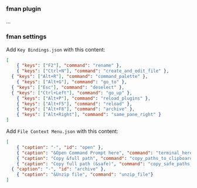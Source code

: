 ### fman plugin

...

### fman settings

Add `Key Bindings.json` with this content:

``` json
[
	{ "keys": ["F2"], "command": "rename" },
	{ "keys": ["Ctrl+N"], "command": "create_and_edit_file" },
  { "keys": ["Alt+R"], "command": "command_palette" },
	{ "keys": ["Alt+G"], "command": "go_to" },
  { "keys": ["Esc"], "command": "deselect" },
  { "keys": ["Ctrl+Left"], "command": "go_up" },
	{ "keys": ["Alt+P"], "command": "reload_plugins" },
	{ "keys": ["Alt+F5"], "command": "reload" },
	{ "keys": ["Alt+F8"], "command": "archive" },
	{ "keys": ["Alt+Right"], "command": "same_pane_right" }
]
```

Add `File Context Menu.json` with this content:

``` json
[
	{ "caption": "-", "id": "open" },
	{ "caption": "&Open Command Prompt here", "command": "terminal_here"},
	{ "caption": "Copy &full path", "command": "copy_paths_to_clipboard"},
	{ "caption": "Copy full path (&safe)", "command": "copy_safe_paths_to_clipboard"},
  { "caption": "-", "id": "archive" },
	{ "caption": "&Unzip file", "command": "unzip_file"}
]
```
